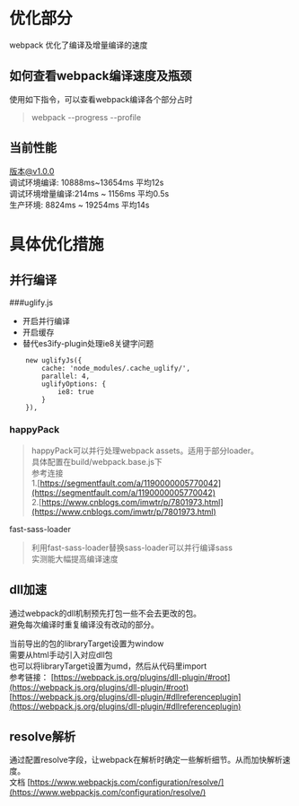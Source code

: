 # 优化部分   
webpack 优化了编译及增量编译的速度  

## 如何查看webpack编译速度及瓶颈  

使用如下指令，可以查看webpack编译各个部分占时  
> webpack --progress --profile  

## 当前性能 
版本@v1.0.0    
调试环境编译: 10888ms~13654ms 平均12s    
调试环境增量编译:214ms ~ 1156ms 平均0.5s  
生产环境: 8824ms ~ 19254ms    平均14s

# 具体优化措施

## 并行编译  

###uglify.js 

- 开启并行编译 
- 开启缓存  
- 替代es3ify-plugin处理ie8关键字问题  

``` 
    new uglifyJs({
        cache: 'node_modules/.cache_uglify/',
        parallel: 4,
        uglifyOptions: {
            ie8: true
        }
    }),
```

### happyPack  

> happyPack可以并行处理webpack assets。适用于部分loader。  
> 具体配置在build/webpack.base.js下   
> 参考连接  
> 1.[https://segmentfault.com/a/1190000005770042](https://segmentfault.com/a/1190000005770042)  
> 2.[https://www.cnblogs.com/imwtr/p/7801973.html](https://www.cnblogs.com/imwtr/p/7801973.html)

fast-sass-loader  

> 利用fast-sass-loader替换sass-loader可以并行编译sass   
> 实测能大幅提高编译速度

## dll加速  
通过webpack的dll机制预先打包一些不会去更改的包。    
避免每次编译时重复编译没有改动的部分。 

当前导出的包的libraryTarget设置为window    
需要从html手动引入对应dll包    
也可以将libraryTarget设置为umd，然后从代码里import  
参考链接：   [https://webpack.js.org/plugins/dll-plugin/#root](https://webpack.js.org/plugins/dll-plugin/#root)  
[https://webpack.js.org/plugins/dll-plugin/#dllreferenceplugin](https://webpack.js.org/plugins/dll-plugin/#dllreferenceplugin)  

## resolve解析  
通过配置resolve字段，让webpack在解析时确定一些解析细节。从而加快解析速度。   
文档 [https://www.webpackjs.com/configuration/resolve/](https://www.webpackjs.com/configuration/resolve/)


